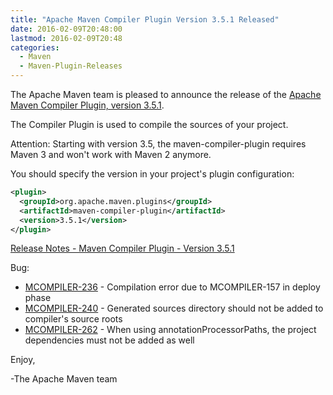 ```yaml
---
title: "Apache Maven Compiler Plugin Version 3.5.1 Released"
date: 2016-02-09T20:48:00
lastmod: 2016-02-09T20:48
categories:
  - Maven
  - Maven-Plugin-Releases
---
```

The Apache Maven team is pleased to announce the release of the 
[Apache Maven Compiler Plugin, version 3.5.1](http://maven.apache.org/plugins/maven-compiler-plugin/).

The Compiler Plugin is used to compile the sources of your project. 

Attention: Starting with version 3.5, the maven-compiler-plugin requires
Maven 3 and won't work with Maven 2 anymore.


You should specify the version in your project's plugin configuration:

```xml
<plugin>
  <groupId>org.apache.maven.plugins</groupId>
  <artifactId>maven-compiler-plugin</artifactId>
  <version>3.5.1</version>
</plugin>
```

<!-- more -->

[Release Notes - Maven Compiler Plugin - Version 3.5.1](https://issues.apache.org/jira/secure/ReleaseNote.jspa?projectId=12317225&amp;version=12334747)

Bug:

 * [MCOMPILER-236](https://issues.apache.org/jira/browse/MCOMPILER-236) -  Compilation error due to MCOMPILER-157 in deploy phase
 * [MCOMPILER-240](https://issues.apache.org/jira/browse/MCOMPILER-240) -  Generated sources directory should not be added to compiler's source roots
 * [MCOMPILER-262](https://issues.apache.org/jira/browse/MCOMPILER-262) -  When using annotationProcessorPaths, the project dependencies must not be added as well

Enjoy,

-The Apache Maven team


